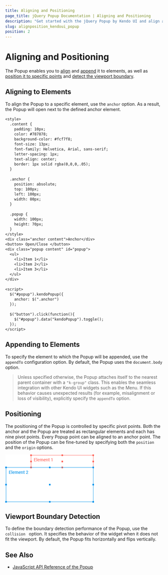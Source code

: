 ```yaml
---
title: Aligning and Positioning
page_title: jQuery Popup Documentation | Aligning and Positioning
description: "Get started with the jQuery Popup by Kendo UI and align and position the widget."
slug: alignposition_kendoui_popup
position: 2
---
```


# Aligning and Positioning

The Popup enables you to [align](#aligning-to-elements) and [append](#appending-to-elements) it to elements, as well as [position it to specific points](#positioning) and [detect the viewport boundary](#viewport-boundary-detection).  

## Aligning to Elements

To align the Popup to a specific element, use the `anchor` option. As a result, the Popup will open next to the defined anchor element.

	<style>
      .content {
        padding: 10px;
        color: #787878;
        background-color: #fcf7f8;
        font-size: 13px;
        font-family: Helvetica, Arial, sans-serif;
        letter-spacing: 1px;
        text-align: center;
        border: 1px solid rgba(0,0,0,.05);
      }

      .anchor {
        position: absolute;
        top: 100px;
        left: 100px;
        width: 80px;
      }

      .popup {
        width: 100px;
        height: 70px;
      }
	</style>
    <div class="anchor content">Anchor</div>
	<button> Open/Close </button>
    <div class="popup content" id="popup">
      <ul>
        <li>Item 1</li>
        <li>Item 2</li>
        <li>Item 3</li>
      </ul>
    </div>

    <script>
      $("#popup").kendoPopup({
        anchor: $(".anchor")
      });

      $("button").click(function(){
      	$("#popup").data("kendoPopup").toggle();
      });
    </script>

## Appending to Elements

To specify the element to which the Popup will be appended, use the `appendTo` configuration option. By default, the Popup uses the `document.body` option.

> Unless specified otherwise, the Popup attaches itself to the nearest parent container with a `"k-group"` class. This enables the seamless integration with other Kendo UI widgets such as the Menu. If this behavior causes unexpected results (for example, misalignment or loss of visibility), explicitly specify the `appendTo` option.

## Positioning

The positioning of the Popup is controlled by specific pivot points. Both the anchor and the Popup are treated as rectangular elements and each has nine pivot points. Every Popup point can be aligned to an anchor point. The position of the Popup can be fine-tuned by specifying both the `position` and the `origin` options.

![Right-aligned Kendo UI Popup](../../../images/right-align.png)

## Viewport Boundary Detection

To define the boundary detection performance of the Popup, use the `collision ` option. It specifies the behavior of the widget when it does not fit the viewport. By default, the Popup fits horizontally and flips vertically.

## See Also

* [JavaScript API Reference of the Popup](/api/javascript/ui/popup)
